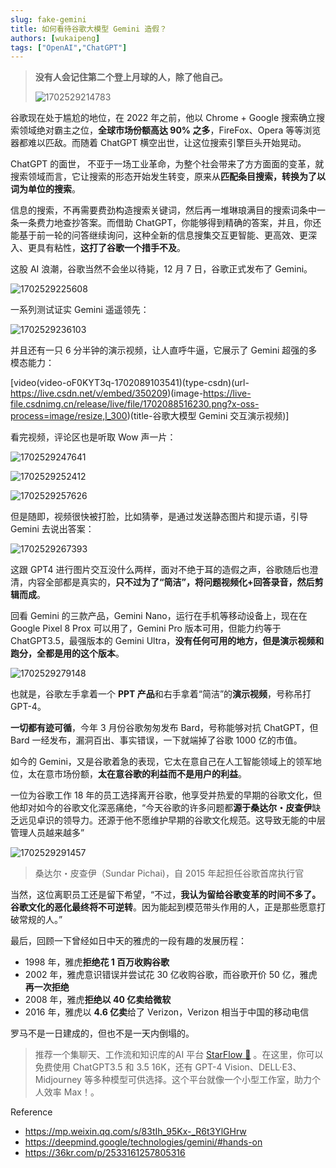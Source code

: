 ```yaml
---
slug: fake-gemini
title: 如何看待谷歌大模型 Gemini 造假？
authors: [wukaipeng]
tags: ["OpenAI","ChatGPT"]
---
```



> **没有人会记住第二个登上月球的人，除了他自己。**
>
> ![1702529214783](images/4080f7d2a1252d5bbdb705fc5d45369a0f982cd9b0617dc483a22eceb003efb8.png)  



谷歌现在处于尴尬的地位，在 2022 年之前，他以 Chrome + Google 搜索确立搜索领域绝对霸主之位，**全球市场份额高达 90% 之多**，FireFox、Opera 等等浏览器都难以匹敌。而随着 ChatGPT 横空出世，让这位搜索引擎巨头开始晃动。

ChatGPT 的面世， 不亚于一场工业革命，为整个社会带来了方方面面的变革，就搜索领域而言，它让搜索的形态开始发生转变，原来从**匹配条目搜索，转换为了以词为单位的搜索**。

信息的搜索，不再需要费劲构造搜索关键词，然后再一堆琳琅满目的搜索词条中一条一条费力地查抄答案。而借助 ChatGPT，你能够得到精确的答案，并且，你还能基于前一轮的问答继续询问，这种全新的信息搜集交互更智能、更高效、更深入、更具有粘性，**这打了谷歌一个措手不及**。


这股 AI 浪潮，谷歌当然不会坐以待毙，12 月 7 日，谷歌正式发布了 Gemini。

![1702529225608](images/d743e142f2886ea5061ecea327f0061ebcdb34a4d36081f8bed39bb28216822e.png)  

一系列测试证实 Gemini 遥遥领先：


![1702529236103](images/0dcd78917162a643125d964ee75492419031d4b9928b69072d3b307edbdff565.png)  


并且还有一只 6 分半钟的演示视频，让人直呼牛逼，它展示了 Gemini  超强的多模态能力：


[video(video-oF0KYT3q-1702089103541)(type-csdn)(url-https://live.csdn.net/v/embed/350209)(image-https://live-file.csdnimg.cn/release/live/file/1702088516230.png?x-oss-process=image/resize,l_300)(title-谷歌大模型 Gemini 交互演示视频)]


看完视频，评论区也是听取 Wow 声一片：

![1702529247641](images/2af6cd8dfb1cc8c4e01e5c0d102e378ce8f193eb71698657569362a73b36ea2f.png)  

![1702529252412](images/878a886526d61b57f29badca8afd6362de4f4b0052424e89f91e53a7f263f0b1.png)  

![1702529257626](images/2620e77470e0e5448f45b01741cff4c74c15a1b295bdcfba457bbb8d80d51b21.png)  

但是随即，视频很快被打脸，比如猜拳，是通过发送静态图片和提示语，引导 Gemini 去说出答案：

![1702529267393](images/1e420fe1379d00aaec29df9a05d7137c01ac5d1c88821574c155c03f10f81a4e.png)  


这跟 GPT4 进行图片交互没什么两样，面对不绝于耳的造假之声，谷歌随后也澄清，内容全部都是真实的，**只不过为了“简洁”，将问题视频化+回答录音，然后剪辑而成**。

回看 Gemini 的三款产品，Gemini Nano，运行在手机等移动设备上，现在在 Google  Pixel 8 Prox 可以用了，Gemini Pro 版本可用，但能力约等于 ChatGPT3.5，最强版本的 Gemini Ultra，**没有任何可用的地方，但是演示视频和跑分，全都是用的这个版本**。


![1702529279148](images/d18aa58e2e3804f82f12f728cbee155d86299990e4331c0be4009f72289d4027.png)  


也就是，谷歌左手拿着一个 **PPT 产品**和右手拿着“简洁”的**演示视频**，号称吊打 GPT-4。

**一切都有迹可循**，今年 3 月份谷歌匆匆发布 Bard，号称能够对抗 ChatGPT，但 Bard 一经发布，漏洞百出、事实错误，一下就端掉了谷歌 1000 亿的市值。

如今的 Gemini，又是谷歌着急的表现，它太在意自己在人工智能领域上的领军地位，太在意市场份额，**太在意谷歌的利益而不是用户的利益**。

一位为谷歌工作 18 年的员工选择离开谷歌，他享受并热爱的早期的谷歌文化，但他却对如今的谷歌文化深恶痛绝，“今天谷歌的许多问题都**源于桑达尔・皮查伊**缺乏远见卓识的领导力。还源于他不愿维护早期的谷歌文化规范。这导致无能的中层管理人员越来越多”


![1702529291457](images/0acfe9bf6a7cc9f9038d226bce467e8030716ab8ffbe677a539fa0c26e01a940.png)  


> 桑达尔・皮查伊（Sundar Pichai)，自 2015 年起担任谷歌首席执行官


当然，这位离职员工还是留下希望，“不过，**我认为留给谷歌变革的时间不多了。谷歌文化的恶化最终将不可逆转**。因为能起到模范带头作用的人，正是那些愿意打破常规的人。”



最后，回顾一下曾经如日中天的雅虎的一段有趣的发展历程：

- 1998 年，雅虎**拒绝花 1 百万收购谷歌**
- 2002 年，雅虎意识错误并尝试花 30 亿收购谷歌，而谷歌开价 50 亿，雅虎**再一次拒绝**
- 2008 年，雅虎**拒绝以 40 亿卖给微软**
- 2016 年，雅虎以 **4.6 亿卖**给了 Verizon，Verizon 相当于中国的移动电信


罗马不是一日建成的，但也不是一天内倒塌的。


> 推荐一个集聊天、工作流和知识库的AI 平台 [StarFlow 🚀](https://chat.starflow.site/) 。在这里，你可以免费使用 ChatGPT3.5 和 3.5 16K，还有 GPT-4 Vision、DELL·E3、Midjourney 等多种模型可供选择。这个平台就像一个小型工作室，助力个人效率 Max！。


Reference
- https://mp.weixin.qq.com/s/83tIh_95Kx-_R6t3YlGHrw
- https://deepmind.google/technologies/gemini/#hands-on
- https://36kr.com/p/2533161257805316